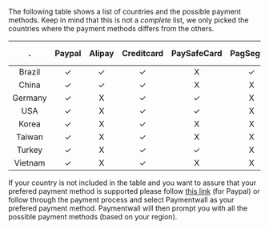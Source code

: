 
The following table shows a list of countries and the possible payment methods. Keep in mind that this is not a *complete* list, we only picked the countries where the payment methods differs from the others.

|.| Paypal| Alipay| Creditcard| PaySafeCard| PagSeguro| Mobiamo|Boleto Bancário| Sofort Überweisung
|:-:|:-:|:-:|:-:|:-:|:-:|:-:|:-:|:-:|
|Brazil|✓|✓|✓|X|✓|✓|✓|X|
|China|✓|✓| ✓|X|X|X|X|X|
|Germany|✓|X|✓|✓|X|✓|X|✓|
|USA|✓|X|✓|✓|X|X|X|X|
|Korea|✓|X|✓|X|X|✓|X|X|
|Taiwan|✓|X|✓|X|X|✓|X|X||
|Turkey|✓|X|✓|✓|X|✓|X|X|
|Vietnam|✓|X|✓|X|X|✓|X|X|

If your country is not included in the table and you want to assure that your prefered payment method is supported please follow [this link](https://www.paypal.com/webapps/mpp/country-worldwide) (for Paypal) or follow through the payment process and select Paymentwall as your prefered payment method. Paymentwall will then prompt you with all the possible payment methods (based on your region).
